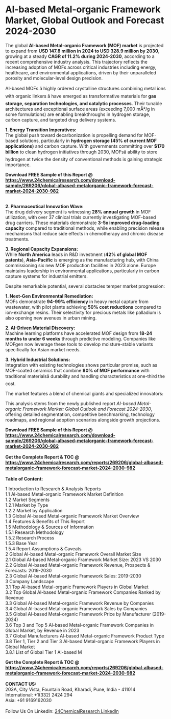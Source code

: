 <h1>Al-based Metal-organic Framework Market, Global Outlook and Forecast 2024-2030</h1><p>The global <strong>AI-based Metal-organic Framework (MOF) market</strong> is projected to expand from <strong>USD 147.8 million in 2024 to USD 328.9 million by 2030</strong>, growing at a steady <strong>CAGR of 11.2% during 2024-2030</strong>, according to a recent comprehensive industry analysis. This trajectory reflects the increasing adoption of MOFs across critical industries including energy, healthcare, and environmental applications, driven by their unparalleled porosity and molecular-level design precision.</p><p>AI-based MOFs â highly ordered crystalline structures combining metal ions with organic linkers â have emerged as transformative materials for <strong>gas storage, separation technologies, and catalytic processes</strong>. Their tunable architectures and exceptional surface areas (exceeding 7,000 mÂ²/g in some formulations) are enabling breakthroughs in hydrogen storage, carbon capture, and targeted drug delivery systems.</p><p><strong>1. Energy Transition Imperatives:</strong><br>
The global push toward decarbonization is propelling demand for MOF-based solutions, particularly in <strong>hydrogen storage (45% of current MOF applications)</strong> and carbon capture. With governments committing over <strong>$170 billion</strong> to clean hydrogen initiatives through 2030, MOFsâ ability to store hydrogen at twice the density of conventional methods is gaining strategic importance.</p><div><b>Download FREE Sample of this Report @ 
            <a href="https://www.24chemicalresearch.com/download-sample/269206/global-albased-metalorganic-framework-forecast-market-2024-2030-982">
            https://www.24chemicalresearch.com/download-sample/269206/global-albased-metalorganic-framework-forecast-market-2024-2030-982</a></b></div><br><p><strong>2. Pharmaceutical Innovation Wave:</strong><br>
The drug delivery segment is witnessing <strong>28% annual growth</strong> in MOF utilization, with over 37 clinical trials currently investigating MOF-based drug carriers. These materials demonstrate <strong>3-5x improved drug-loading capacity</strong> compared to traditional methods, while enabling precision release mechanisms that reduce side effects in chemotherapy and chronic disease treatments.</p><p><strong>3. Regional Capacity Expansions:</strong><br>
While <strong>North America</strong> leads in R&amp;D investment (<strong>42% of global MOF patents</strong>), <strong>Asia-Pacific</strong> is emerging as the manufacturing hub, with China commissioning six new MOF production facilities in 2023 alone. Europe maintains leadership in environmental applications, particularly in carbon capture systems for industrial emitters.</p><p>Despite remarkable potential, several obstacles temper market progression:</p><p><strong>1. Next-Gen Environmental Remediation:</strong><br>
MOFs demonstrate <strong>94-99% efficiency</strong> in heavy metal capture from wastewater, with pilot plants achieving <strong>50% cost reductions</strong> compared to ion-exchange resins. Their selectivity for precious metals like palladium is also opening new avenues in urban mining.</p><p><strong>2. AI-Driven Material Discovery:</strong><br>
Machine learning platforms have accelerated MOF design from <strong>18-24 months to under 6 weeks</strong> through predictive modeling. Companies like MOFgen now leverage these tools to develop moisture-stable variants specifically for Asian market needs.</p><p><strong>3. Hybrid Industrial Solutions:</strong><br>
Integration with existing technologies shows particular promise, such as MOF-coated ceramics that combine <strong>80% of MOF performance</strong> with traditional materialsâ durability and handling characteristics at one-third the cost.</p><p>The market features a blend of chemical giants and specialized innovators:</p><p>This analysis stems from the newly published report <em>AI-based Metal-organic Framework Market: Global Outlook and Forecast 2024-2030</em>, offering detailed segmentation, competitive benchmarking, technology roadmaps, and regional adoption scenarios alongside growth projections.</p><div><b>Download FREE Sample of this Report @ 
            <a href="https://www.24chemicalresearch.com/download-sample/269206/global-albased-metalorganic-framework-forecast-market-2024-2030-982">
            https://www.24chemicalresearch.com/download-sample/269206/global-albased-metalorganic-framework-forecast-market-2024-2030-982</a></b></div><br><div><b>Get the Complete Report & TOC @ 
            <a href="https://www.24chemicalresearch.com/reports/269206/global-albased-metalorganic-framework-forecast-market-2024-2030-982">
            https://www.24chemicalresearch.com/reports/269206/global-albased-metalorganic-framework-forecast-market-2024-2030-982</a></b></div><br>
            <b>Table of Content:</b><p>1 Introduction to Research & Analysis Reports<br />
    1.1 Al-based Metal-organic Framework Market Definition<br />
    1.2 Market Segments<br />
        1.2.1 Market by Type<br />
        1.2.2 Market by Application<br />
    1.3 Global Al-based Metal-organic Framework Market Overview<br />
    1.4 Features & Benefits of This Report<br />
    1.5 Methodology & Sources of Information<br />
        1.5.1 Research Methodology<br />
        1.5.2 Research Process<br />
        1.5.3 Base Year<br />
        1.5.4 Report Assumptions & Caveats<br />
2 Global Al-based Metal-organic Framework Overall Market Size<br />
    2.1 Global Al-based Metal-organic Framework Market Size: 2023 VS 2030<br />
    2.2 Global Al-based Metal-organic Framework Revenue, Prospects & Forecasts: 2019-2030<br />
    2.3 Global Al-based Metal-organic Framework Sales: 2019-2030<br />
3 Company Landscape<br />
    3.1 Top Al-based Metal-organic Framework Players in Global Market<br />
    3.2 Top Global Al-based Metal-organic Framework Companies Ranked by Revenue<br />
    3.3 Global Al-based Metal-organic Framework Revenue by Companies<br />
    3.4 Global Al-based Metal-organic Framework Sales by Companies<br />
    3.5 Global Al-based Metal-organic Framework Price by Manufacturer (2019-2024)<br />
    3.6 Top 3 and Top 5 Al-based Metal-organic Framework Companies in Global Market, by Revenue in 2023<br />
    3.7 Global Manufacturers Al-based Metal-organic Framework Product Type<br />
    3.8 Tier 1, Tier 2 and Tier 3 Al-based Metal-organic Framework Players in Global Market<br />
        3.8.1 List of Global Tier 1 Al-based M</p><div><b>Get the Complete Report & TOC @ 
            <a href="https://www.24chemicalresearch.com/reports/269206/global-albased-metalorganic-framework-forecast-market-2024-2030-982">
            https://www.24chemicalresearch.com/reports/269206/global-albased-metalorganic-framework-forecast-market-2024-2030-982</a></b></div><br><b>CONTACT US:</b><br>
            203A, City Vista, Fountain Road, Kharadi, Pune, India - 411014<br>
            International: +1(332) 2424 294<br>
            Asia: +91 9169162030 <br><br>
            Follow Us On LinkedIn: <a href="https://www.linkedin.com/company/24chemicalresearch/">24ChemicalResearch LinkedIn</a>